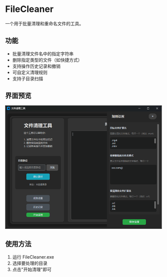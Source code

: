 # FileCleaner

一个用于批量清理和重命名文件的工具。

## 功能

- 批量清理文件名中的指定字符串
- 删除指定类型的文件（如快捷方式）
- 支持操作历史记录和撤销
- 可自定义清理规则
- 支持子目录扫描

## 界面预览

![FileCleaner界面预览](images/preview.png)

## 使用方法

1. 运行 FileCleaner.exe
2. 选择要处理的目录
3. 点击"开始清理"即可


